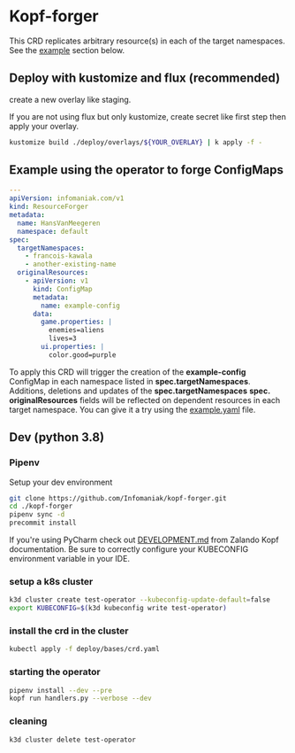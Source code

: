 # Kopf-forger

This CRD replicates arbitrary resource(s) in each of the target namespaces.
See the [example](#example-using-the-operator-to-forge-configmaps) section below.


## Deploy with kustomize and flux (recommended)

create a new overlay like staging.

If you are not using flux but only kustomize, create secret like first step then apply your overlay.

```bash
kustomize build ./deploy/overlays/${YOUR_OVERLAY} | k apply -f -
```

## Example using the operator to forge ConfigMaps

```yaml
---
apiVersion: infomaniak.com/v1
kind: ResourceForger
metadata:
  name: HansVanMeegeren
  namespace: default
spec:
  targetNamespaces:
    - francois-kawala
    - another-existing-name
  originalResources:
    - apiVersion: v1
      kind: ConfigMap
      metadata:
        name: example-config
      data:
        game.properties: |
          enemies=aliens
          lives=3
        ui.properties: |
          color.good=purple
```
To apply this CRD will trigger the creation of the **example-config**
ConfigMap in each namespace listed in **spec.targetNamespaces**. Additions,
deletions and updates of the **spec.targetNamespaces** **spec.
originalResources** fields will be reflected on dependent resources in each
target namespace. You can give it a try using the [example.yaml](example.yaml) file.

## Dev (python 3.8)

### Pipenv
Setup your dev environment
```bash
git clone https://github.com/Infomaniak/kopf-forger.git
cd ./kopf-forger
pipenv sync -d
precommit install
```

If you're using PyCharm check out
[DEVELOPMENT.md](https://github.com/zalando-incubator/kopf/blob/master/DEVELOPMENT.md#pycharm--ides) from Zalando Kopf
documentation. Be sure to correctly configure your KUBECONFIG environment variable in your IDE.

### setup a k8s cluster

```bash
k3d cluster create test-operator --kubeconfig-update-default=false
export KUBECONFIG=$(k3d kubeconfig write test-operator)
```

### install the crd in the cluster

```bash
kubectl apply -f deploy/bases/crd.yaml
```

### starting the operator

```bash
pipenv install --dev --pre
kopf run handlers.py --verbose --dev
```

### cleaning

```bash
k3d cluster delete test-operator
```
